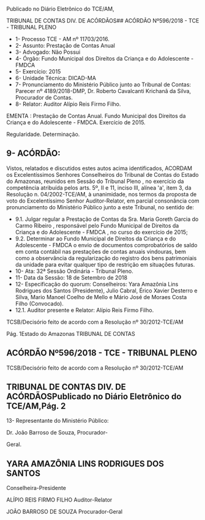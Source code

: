 Publicado  no  Diário Eletrônico do TCE/AM,

TRIBUNAL DE CONTAS DIV. DE  ACÓRDÃOS## ACÓRDÃO Nº596/2018 - TCE - TRIBUNAL PLENO

- 1- Processo TCE - AM nº 11703/2016.
- 2- Assunto: Prestação de Contas Anual
- 3- Advogado: Não Possui
- 4- Órgão: Fundo Municipal dos Direitos da Criança e do Adolescente - FMDCA
- 5- Exercício: 2015
- 6- Unidade Técnica: DICAD-MA
- 7- Pronunciamento  do Ministério  Público  junto  ao Tribunal  de Contas: Parecer  nº 4189/2018-DMP, Dr. Roberto Cavalcanti Krichanã da Silva, Procurador de Contas.
- 8- Relator: Auditor Alípio Reis Firmo Filho.

EMENTA : Prestação de Contas Anual. Fundo Municipal dos Direitos da Criança e do Adolescente - FMDCA. Exercício de 2015.

Regularidade. Determinação.

## 9- ACÓRDÃO:

Vistos, relatados e discutidos estes autos acima identificados, ACORDAM os Excelentíssimos Senhores Conselheiros do Tribunal de Contas do Estado do Amazonas, reunidos em Sessão do Tribunal Pleno , no exercício da competência atribuída pelos arts. 5º, II e 11, inciso III, alínea 'a', item 3, da Resolução n. 04/2002-TCE/AM, à unanimidade, nos  termos  da  proposta  de  voto  do  Excelentíssimo  Senhor  Auditor-Relator,  em  parcial consonância com pronunciamento do Ministério Público junto a este Tribunal, no sentido de:

- 9.1. Julgar regular a Prestação de Contas da Sra. Maria Goreth Garcia do Carmo  Ribeiro , responsável  pelo Fundo  Municipal  de  Direitos  da Criança e do Adolescente - FMDCA , no curso do exercício de 2015;
- 9.2. Determinar ao Fundo  Municipal  de  Direitos  da  Criança  e  do Adolescente - FMDCA o envio de documentos comprobatórios de saldo em conta contábil nas prestações de contas anuais vindouras, bem como a  observância  da  regularização  do  registro  dos  bens  patrimoniais  da unidade para evitar qualquer tipo de restrição em situações futuras.
- 10-  Ata: 32ª Sessão Ordinária - Tribunal Pleno.
- 11-  Data da Sessão: 18 de Setembro de 2018
- 12-  Especificação  do  quorum: Conselheiros: Yara  Amazônia  Lins  Rodrigues  dos Santos (Presidente), Julio Cabral, Érico Xavier Desterro e Silva, Mario Manoel Coelho de Mello e Mário José de Moraes Costa Filho (Convocado).
- 12.1. Auditor presente e Relator: Alípio Reis Firmo Filho.

TCSB/Decisório feito de acordo com a Resolução nº 30/2012-TCE/AM

Pág. 1Estado do Amazonas TRIBUNAL DE CONTAS

## ACÓRDÃO Nº596/2018 - TCE - TRIBUNAL PLENO

TCSB/Decisório feito de acordo com a Resolução nº 30/2012-TCE/AM

## TRIBUNAL DE CONTAS DIV. DE  ACÓRDÃOSPublicado  no  Diário Eletrônico do TCE/AM,Pág. 2

13-  Representante do Ministério Público:

Dr. João Barroso de Souza, Procurador-

Geral.

## YARA AMAZÔNIA LINS RODRIGUES DOS SANTOS

Conselheira-Presidente

ALÍPIO REIS FIRMO FILHO Auditor-Relator

JOÃO BARROSO DE SOUZA Procurador-Geral